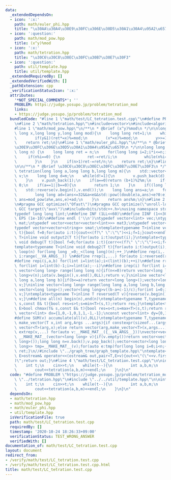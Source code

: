 ```yaml
---
data:
  _extendedDependsOn:
  - icon: ':x:'
    path: math/euler_phi.hpp
    title: "\u30AA\u30A4\u30E9\u30FC\u306E\u30D5\u30A1\u30A4\u95A2\u6570"
  - icon: ':question:'
    path: math/mod_pow.hpp
    title: (x^y)%mod
  - icon: ':x:'
    path: math/tetration.hpp
    title: "\u30C6\u30C8\u30EC\u30FC\u30B7\u30E7\u30F3"
  - icon: ':question:'
    path: util/template.hpp
    title: util/template.hpp
  _extendedRequiredBy: []
  _extendedVerifiedWith: []
  _pathExtension: cpp
  _verificationStatusIcon: ':x:'
  attributes:
    '*NOT_SPECIAL_COMMENTS*': ''
    PROBLEM: https://judge.yosupo.jp/problem/tetration_mod
    links:
    - https://judge.yosupo.jp/problem/tetration_mod
  bundledCode: "#line 1 \"math/test/LC_tetration.test.cpp\"\n#define PROBLEM \"https://judge.yosupo.jp/problem/tetration_mod\"\
    \n#line 2 \"math/tetration.hpp\"\n#include<vector>\n#include<algorithm>\n#include<cmath>\n\
    #line 1 \"math/mod_pow.hpp\"\n/**\n * @brief (x^y)%mod\n */\n\nlong long mod_pow(long\
    \ long x,long long y,long long mod){\n    long long ret=1;\n    while(y>0) {\n\
    \        if(y&1)(ret*=x)%=mod;\n        (x*=x)%=mod;\n        y>>=1;\n    }\n\
    \    return ret;\n}\n#line 1 \"math/euler_phi.hpp\"\n/**\n * @brief \u30AA\u30A4\
    \u30E9\u30FC\u306E\u30D5\u30A1\u30A4\u95A2\u6570\n */\n\nlong long euler_phi(long\
    \ long n) {\n    long long ret = n;\n    for(long long i=2;i*i<=n;i++) {\n   \
    \     if(n%i==0) {\n            ret-=ret/i;\n            while(n%i==0)n/=i;\n\
    \        }\n    }\n    if(n>1)ret-=ret/n;\n    return ret;\n}\n#line 7 \"math/tetration.hpp\"\
    \n\n/**\n * @brief \u30C6\u30C8\u30EC\u30FC\u30B7\u30E7\u30F3\n */\n\nlong long\
    \ tetration(long long a,long long b,long long m){\n    std::vector<long long>\
    \ v;\n    long long d=m;\n    while(d!=1){\n        v.push_back(d);\n        d=euler_phi(d);\n\
    \    }\n    v.push_back(1);\n    if(a==0)return (b+1)%2%m;\n    if(m==1)return\
    \ 0;\n    if(a==1||b==0){\n        return 1;\n    }\n    if((long long)(v.size())>=b)v.resize(b-1,1);\n\
    \    std::reverse(v.begin(),v.end());\n    long long ans=a;\n    for(auto e:v){\n\
    \        long long ad=(ans<=32&&a<e&&std::pow((double)a,ans)<e?0:e);\n       \
    \ ans=mod_pow(a%e,ans,e)+ad;\n    }\n    return ans%m;\n}\n#line 2 \"util/template.hpp\"\
    \n#pragma GCC optimize(\"Ofast\")\n#pragma GCC optimize(\"unroll-loops\")\n#pragma\
    \ GCC target(\"avx\")\n#include<bits/stdc++.h>\nusing namespace std;\nstruct __INIT__{__INIT__(){cin.tie(0);ios::sync_with_stdio(false);cout<<fixed<<setprecision(15);}}__INIT__;\n\
    typedef long long lint;\n#define INF (1LL<<60)\n#define IINF (1<<30)\n#define\
    \ EPS (1e-10)\n#define endl ('\\n')\ntypedef vector<lint> vec;\ntypedef vector<vector<lint>>\
    \ mat;\ntypedef vector<vector<vector<lint>>> mat3;\ntypedef vector<string> svec;\n\
    typedef vector<vector<string>> smat;\ntemplate<typename T>inline void output(T\
    \ t){bool f=0;for(auto i:t){cout<<(f?\" \":\"\")<<i;f=1;}cout<<endl;}\ntemplate<typename\
    \ T>inline void output2(T t){for(auto i:t)output(i);}\ntemplate<typename T>inline\
    \ void debug(T t){bool f=0;for(auto i:t){cerr<<(f?\" \":\"\")<<i;f=1;}cerr<<endl;}\n\
    template<typename T>inline void debug2(T t){for(auto i:t)output(i);}\n#define\
    \ loop(n) for(long long _=0;_<(long long)(n);++_)\n#define rep(i,...) for(auto\
    \ i:range(__VA_ARGS__)) \n#define rrep(i,...) for(auto i:reversed(range(__VA_ARGS__)))\n\
    #define repi(i,a,b) for(lint i=lint(a);i<(lint)(b);++i)\n#define rrepi(i,a,b)\
    \ for(lint i=lint(b)-1;i>=lint(a);--i)\n#define irep(i) for(lint i=0;;++i)\ninline\
    \ vector<long long> range(long long n){if(n<=0)return vector<long long>();vector<long\
    \ long>v(n);iota(v.begin(),v.end(),0LL);return v;}\ninline vector<long long> range(long\
    \ long a,long long b){if(b<=a)return vector<long long>();vector<long long>v(b-a);iota(v.begin(),v.end(),a);return\
    \ v;}\ninline vector<long long> range(long long a,long long b,long long c){if((b-a+c-1)/c<=0)return\
    \ vector<long long>();vector<long long>v((b-a+c-1)/c);for(int i=0;i<(int)v.size();++i)v[i]=i?v[i-1]+c:a;return\
    \ v;}\ntemplate<typename T>inline T reversed(T v){reverse(v.begin(),v.end());return\
    \ v;}\n#define all(n) begin(n),end(n)\ntemplate<typename T,typename E>bool chmin(T&\
    \ s,const E& t){bool res=s>t;s=min<T>(s,t);return res;}\ntemplate<typename T,typename\
    \ E>bool chmax(T& s,const E& t){bool res=s<t;s=max<T>(s,t);return res;}\nconst\
    \ vector<lint> dx={1,0,-1,0,1,1,-1,-1};\nconst vector<lint> dy={0,1,0,-1,1,-1,1,-1};\n\
    #define SUM(v) accumulate(all(v),0LL)\ntemplate<typename T,typename ...Args>auto\
    \ make_vector(T x,int arg,Args ...args){if constexpr(sizeof...(args)==0)return\
    \ vector<T>(arg,x);else return vector(arg,make_vector<T>(x,args...));}\n#define\
    \ extrep(v,...) for(auto v:__MAKE_MAT__({__VA_ARGS__}))\nvector<vector<long long>>\
    \ __MAKE_MAT__(vector<long long> v){if(v.empty())return vector<vector<long long>>(1,vector<long\
    \ long>());long long n=v.back();v.pop_back();vector<vector<long long>> ret;vector<vector<long\
    \ long>> tmp=__MAKE_MAT__(v);for(auto e:tmp)for(long long i=0;i<n;++i){ret.push_back(e);ret.back().push_back(i);}return\
    \ ret;}\n//#include \"../graph_tree/graph_template.hpp\"\ntemplate<typename T,typename\
    \ E>ostream& operator<<(ostream& out,pair<T,E>v){out<<\"(\"<<v.first<<\",\"<<v.second<<\"\
    )\";return out;}\n#line 4 \"math/test/LC_tetration.test.cpp\"\n\nint main(){\n\
    \    int t;\n    cin>>t;\n    while(t--){\n        int a,b,m;\n        cin>>a>>b>>m;\n\
    \        cout<<tetration(a,b,m)<<endl;\n    }\n}\n"
  code: "#define PROBLEM \"https://judge.yosupo.jp/problem/tetration_mod\"\n#include\
    \ \"../tetration.hpp\"\n#include \"../../util/template.hpp\"\n\nint main(){\n\
    \    int t;\n    cin>>t;\n    while(t--){\n        int a,b,m;\n        cin>>a>>b>>m;\n\
    \        cout<<tetration(a,b,m)<<endl;\n    }\n}\n"
  dependsOn:
  - math/tetration.hpp
  - math/mod_pow.hpp
  - math/euler_phi.hpp
  - util/template.hpp
  isVerificationFile: true
  path: math/test/LC_tetration.test.cpp
  requiredBy: []
  timestamp: '2020-10-24 18:26:33+09:00'
  verificationStatus: TEST_WRONG_ANSWER
  verifiedWith: []
documentation_of: math/test/LC_tetration.test.cpp
layout: document
redirect_from:
- /verify/math/test/LC_tetration.test.cpp
- /verify/math/test/LC_tetration.test.cpp.html
title: math/test/LC_tetration.test.cpp
---
```

